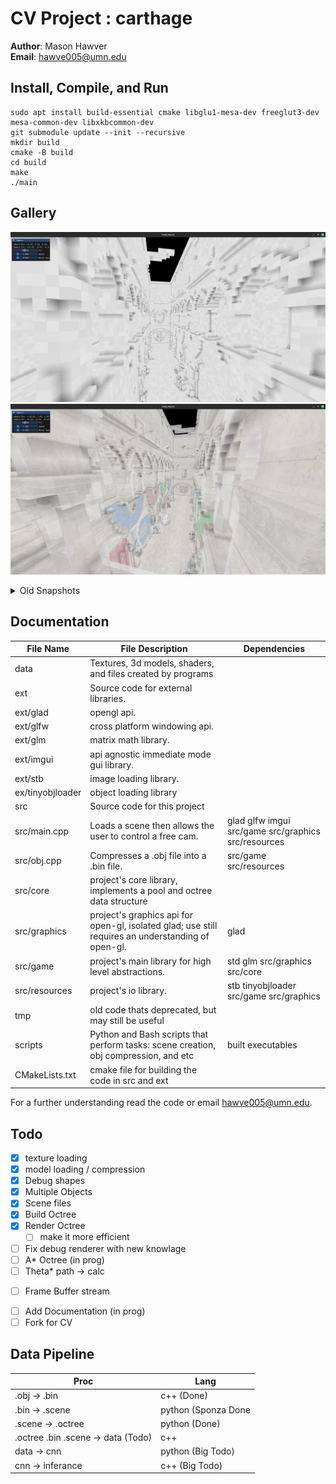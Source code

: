 # CV Project : carthage

**Author**: Mason Hawver \
**Email**: hawve005@umn.edu

## Install, Compile, and Run 

```
sudo apt install build-essential cmake libglu1-mesa-dev freeglut3-dev  mesa-common-dev libxkbcommon-dev
git submodule update --init --recursive
mkdir build
cmake -B build
cd build
make
./main
```

## Gallery

![render2](data/promo/voxel_sponza.png) 
![render1](data/promo/voxel_sponza_transparent.png) 

<details>

<summary>Old Snapshots</summary>

![render0](data/promo/sponzarender0.png) 

</details>

## Documentation

| File Name | File Description                                                 | Dependencies |
|-----------|------------------------------------------------------------------|--------------|
| data      | Textures, 3d models, shaders, and files created by programs | | 
| ext | Source code for external libraries. | |
| ext/glad | opengl api. |
| ext/glfw | cross platform windowing api. |
| ext/glm  | matrix math library. |
| ext/imgui | api agnostic immediate mode gui library. |
| ext/stb | image loading library. |
| ex/tinyobjloader | object loading library |
| src       | Source code for this project | |
| src/main.cpp | Loads a scene then allows the user to control a free cam. | glad glfw imgui src/game src/graphics src/resources |
| src/obj.cpp | Compresses a .obj file into a .bin file. | src/game src/resources | 
| src/core | project's core library, implements a pool and octree data structure | |
| src/graphics | project's graphics api for open-gl, isolated glad; use still requires an understanding of open-gl. | glad | 
| src/game | project's main library for high level abstractions. | std glm src/graphics src/core |
| src/resources | project's io library. | stb tinyobjloader src/game src/graphics |
| tmp | old code thats deprecated, but may still be useful | |  
| scripts   | Python and Bash scripts that perform tasks: scene creation, obj compression, and etc | built executables | 
| CMakeLists.txt | cmake file for building the code in src and ext | | 

For a further understanding read the code or email hawve005@umn.edu.

## Todo

- [X] texture loading
- [X] model loading / compression
- [X] Debug shapes
- [X] Multiple Objects
- [X] Scene files
- [X] Build Octree
- [X] Render Octree
    - [ ] make it more efficient
- [ ] Fix debug renderer with new knowlage
- [ ] A* Octree (in prog)
- [ ] Theta* path -> calc 
<!-- - [ ] Metropolis Hastings Trajectory sampling (end of the week target) -->
- [ ] Frame Buffer stream
<!-- - [ ] Data-gen pipeline -->
- [ ] Add Documentation (in prog)
- [ ] Fork for CV

## Data Pipeline

| Proc | Lang |
|------|------|
|.obj -> .bin  | c++  (Done) |
|.bin -> .scene    | python (Sponza Done | Forest Todo | ...) |
|.scene -> .octree | python (Done) |
|.octree .bin .scene -> data (Todo) | c++ |
|data -> cnn | python (Big Todo) |
|cnn -> inferance | c++ (Big Todo) |

